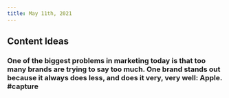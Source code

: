 ```yaml
---
title: May 11th, 2021
---
```


## Content Ideas
### One of the biggest problems in marketing today is that too many brands are trying to say too much. One brand stands out because it always does less, and does it very, very well: Apple. #capture
###
